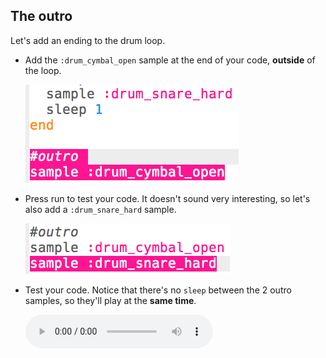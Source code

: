 ## The outro

Let's add an ending to the drum loop.

+ Add the `:drum_cymbal_open` sample at the end of your code, **outside** of the loop.
    
    ![截圖](images/drum-outro-1.png)

+ Press run to test your code. It doesn't sound very interesting, so let's also add a `:drum_snare_hard` sample.
    
    ![螢幕截圖](images/drum-outro-2.png)

+ Test your code. Notice that there's no `sleep` between the 2 outro samples, so they'll play at the **same time**.
    
    <div id="audio-preview" class="pdf-hidden">
      <audio controls preload> <source src="resources/drums-outro.mp3" type="audio/mpeg"> Your browser does not support the <code>audio</code> element. </audio>
    </div>